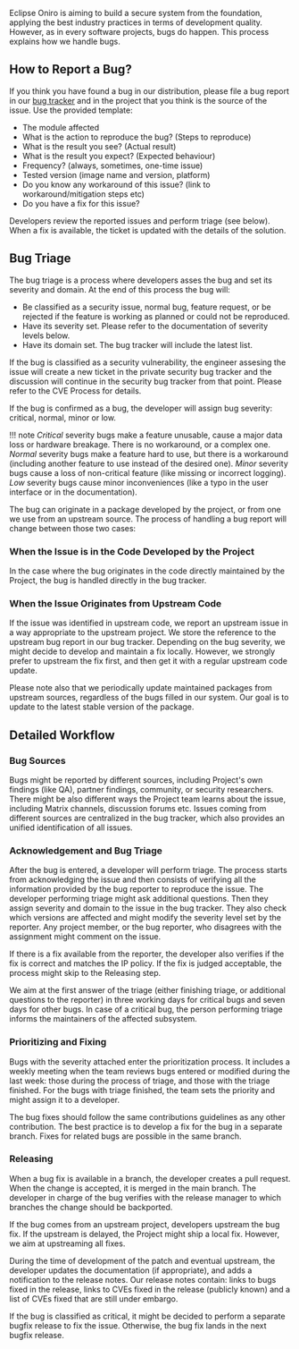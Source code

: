 
Eclipse Oniro is aiming to build a secure system from the foundation, applying the
best industry practices in terms of development quality. However, as in
every software projects, bugs do happen. This process explains how we
handle bugs.

## How to Report a Bug?

If you think you have found a bug in our distribution, please file a bug
report in our [bug
tracker](https://github.com/eclipse-oniro4openharmony/manifest/issues) and in the project that you think is the source of the issue. Use the provided template:

- The module affected
- What is the action to reproduce the bug? (Steps to reproduce)
- What is the result you see? (Actual result)
- What is the result you expect? (Expected behaviour)
- Frequency? (always, sometimes, one-time issue)
- Tested version (image name and version, platform)
- Do you know any workaround of this issue? (link to
  workaround/mitigation steps etc)
- Do you have a fix for this issue?

Developers review the reported issues and perform triage (see below).
When a fix is available, the ticket is updated with the details of the
solution.

## Bug Triage

The bug triage is a process where developers asses the bug and set its
severity and domain. At the end of this process the bug will:

- Be classified as a security issue, normal bug, feature request, or
  be rejected if the feature is working as planned or could not be
  reproduced.
- Have its severity set. Please refer to the documentation of severity
  levels below.
- Have its domain set. The bug tracker will include the latest list.

If the bug is classified as a security vulnerability, the engineer
assesing the issue will create a new ticket in the private security bug
tracker and the discussion will continue in the security bug tracker
from that point. Please refer to the CVE Process for details.

If the bug is confirmed as a bug, the developer will assign bug
severity: critical, normal, minor or low.

!!! note
    _Critical_ severity bugs make a feature unusable, cause a major data
    loss or hardware breakage. There is no workaround, or a complex one.
    _Normal_ severity bugs make a feature hard to use, but there is a
    workaround (including another feature to use instead of the desired
    one). _Minor_ severity bugs cause a loss of non-critical feature (like
    missing or incorrect logging). _Low_ severity bugs cause minor
    inconveniences (like a typo in the user interface or in the
    documentation).

The bug can originate in a package developed by the project, or from one
we use from an upstream source. The process of handling a bug report
will change between those two cases:

### When the Issue is in the Code Developed by the Project

In the case where the bug originates in the code directly maintained by
the Project, the bug is handled directly in the bug tracker.

### When the Issue Originates from Upstream Code

If the issue was identified in upstream code, we report an upstream
issue in a way appropriate to the upstream project. We store the
reference to the upstream bug report in our bug tracker. Depending on
the bug severity, we might decide to develop and maintain a fix locally.
However, we strongly prefer to upstream the fix first, and then get it
with a regular upstream code update.

Please note also that we periodically update maintained packages from
upstream sources, regardless of the bugs filled in our system. Our goal
is to update to the latest stable version of the package.

## Detailed Workflow

### Bug Sources

Bugs might be reported by different sources, including Project's own
findings (like QA), partner findings, community, or security
researchers. There might be also different ways the Project team learns
about the issue, including Matrix channels, discussion forums etc.
Issues coming from different sources are centralized in the bug tracker,
which also provides an unified identification of all issues.

### Acknowledgement and Bug Triage

After the bug is entered, a developer will perform triage. The process
starts from acknowledging the issue and then consists of verifying all
the information provided by the bug reporter to reproduce the issue. The
developer performing triage might ask additional questions. Then they
assign severity and domain to the issue in the bug tracker. They also
check which versions are affected and might modify the severity level
set by the reporter. Any project member, or the bug reporter, who
disagrees with the assignment might comment on the issue.

If there is a fix available from the reporter, the developer also
verifies if the fix is correct and matches the IP policy. If the fix is
judged acceptable, the process might skip to the Releasing step.

We aim at the first answer of the triage (either finishing triage, or
additional questions to the reporter) in three working days for critical
bugs and seven days for other bugs. In case of a critical bug, the
person performing triage informs the maintainers of the affected
subsystem.

### Prioritizing and Fixing

Bugs with the severity attached enter the prioritization process. It
includes a weekly meeting when the team reviews bugs entered or modified
during the last week: those during the process of triage, and those with
the triage finished. For the bugs with triage finished, the team sets
the priority and might assign it to a developer.

The bug fixes should follow the same contributions guidelines as any
other contribution. The best practice is to develop a fix for the bug in
a separate branch. Fixes for related bugs are possible in the same
branch.

### Releasing

When a bug fix is available in a branch, the developer creates a pull
request. When the change is accepted, it is merged in the main branch.
The developer in charge of the bug verifies with the release manager to
which branches the change should be backported.

If the bug comes from an upstream project, developers upstream the bug
fix. If the upstream is delayed, the Project might ship a local fix.
However, we aim at upstreaming all fixes.

During the time of development of the patch and eventual upstream, the
developer updates the documentation (if appropriate), and adds a
notification to the release notes. Our release notes contain: links to
bugs fixed in the release, links to CVEs fixed in the release (publicly
known) and a list of CVEs fixed that are still under embargo.

If the bug is classified as critical, it might be decided to perform a
separate bugfix release to fix the issue. Otherwise, the bug fix lands
in the next bugfix release.
